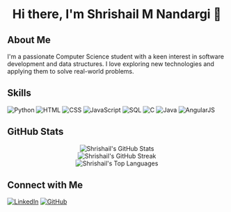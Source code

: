 <div align="center">

# Hi there, I'm Shrishail M Nandargi 👋

</div>

## About Me
I'm a passionate Computer Science student with a keen interest in software development and data structures. I love exploring new technologies and applying them to solve real-world problems.

## Skills
![Python](https://img.icons8.com/color/48/000000/python.png)
![HTML](https://img.icons8.com/color/48/000000/html-5.png)
![CSS](https://img.icons8.com/color/48/000000/css3.png)
![JavaScript](https://img.icons8.com/color/48/000000/javascript.png)
![SQL](https://img.icons8.com/color/48/000000/sql.png)
![C](https://img.icons8.com/color/48/000000/c-programming.png)
![Java](https://img.icons8.com/color/48/000000/java-coffee-cup-logo.png)
![AngularJS](https://img.icons8.com/color/48/000000/angularjs.png)

<h2>GitHub Stats</h2>
<section class="stats" align="center">
    <img src="https://github-readme-stats.vercel.app/api?username=ShrishailMN&show_icons=true&theme=radical" alt="Shrishail's GitHub Stats"><br>
    <img src="https://github-readme-streak-stats.herokuapp.com/?user=ShrishailMN&theme=radical" alt="Shrishail's GitHub Streak"><br>
    <img src="https://github-readme-stats.vercel.app/api/top-langs/?username=ShrishailMN&layout=compact&theme=radical" alt="Shrishail's Top Languages">
</section>

## Connect with Me
[![LinkedIn](https://img.shields.io/badge/-LinkedIn-blue?style=flat-square&logo=LinkedIn&logoColor=white)](https://www.linkedin.com/in/shrishail-m-n-4b3997270/)
[![GitHub](https://img.shields.io/badge/-GitHub-black?style=flat-square&logo=GitHub&logoColor=white)](https://github.com/ShrishailMN)
